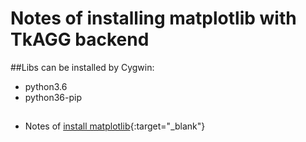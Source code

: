 # Notes of installing matplotlib with TkAGG backend

##Libs can be installed by Cygwin:

* python3.6
* python36-pip




## 
* Notes of [install matplotlib](https://matplotlib.org/faq/installing_faq.html){:target="_blank"}


